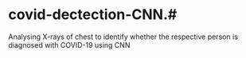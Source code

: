 # covid-dectection-CNN.#
 Analysing X-rays of chest to identify whether the respective person is diagnosed with COVID-19 using CNN
